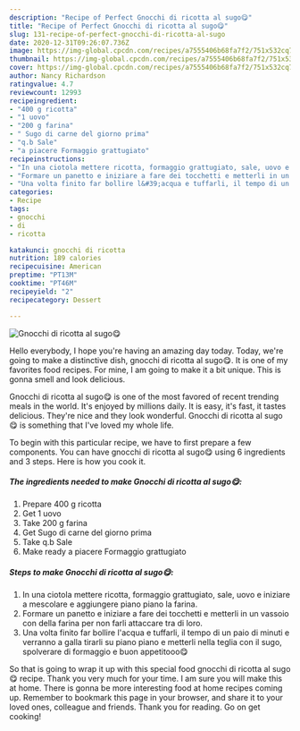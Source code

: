 ```yaml
---
description: "Recipe of Perfect Gnocchi di ricotta al sugo😋"
title: "Recipe of Perfect Gnocchi di ricotta al sugo😋"
slug: 131-recipe-of-perfect-gnocchi-di-ricotta-al-sugo
date: 2020-12-31T09:26:07.736Z
image: https://img-global.cpcdn.com/recipes/a7555406b68fa7f2/751x532cq70/gnocchi-di-ricotta-al-sugo😋-recipe-main-photo.jpg
thumbnail: https://img-global.cpcdn.com/recipes/a7555406b68fa7f2/751x532cq70/gnocchi-di-ricotta-al-sugo😋-recipe-main-photo.jpg
cover: https://img-global.cpcdn.com/recipes/a7555406b68fa7f2/751x532cq70/gnocchi-di-ricotta-al-sugo😋-recipe-main-photo.jpg
author: Nancy Richardson
ratingvalue: 4.7
reviewcount: 12993
recipeingredient:
- "400 g ricotta"
- "1 uovo"
- "200 g farina"
- " Sugo di carne del giorno prima"
- "q.b Sale"
- "a piacere Formaggio grattugiato"
recipeinstructions:
- "In una ciotola mettere ricotta, formaggio grattugiato, sale, uovo e iniziare a mescolare e aggiungere piano piano la farina."
- "Formare un panetto e iniziare a fare dei tocchetti e metterli in un vassoio con della farina per non farli attaccare tra di loro."
- "Una volta finito far bollire l&#39;acqua e tuffarli, il tempo di un paio di minuti e verranno a galla tirarli su piano piano e metterli nella teglia con il sugo, spolverare di formaggio e buon appetitooo😋"
categories:
- Recipe
tags:
- gnocchi
- di
- ricotta

katakunci: gnocchi di ricotta 
nutrition: 189 calories
recipecuisine: American
preptime: "PT13M"
cooktime: "PT46M"
recipeyield: "2"
recipecategory: Dessert

---
```



![Gnocchi di ricotta al sugo😋](https://img-global.cpcdn.com/recipes/a7555406b68fa7f2/751x532cq70/gnocchi-di-ricotta-al-sugo😋-recipe-main-photo.jpg)

Hello everybody, I hope you're having an amazing day today. Today, we're going to make a distinctive dish, gnocchi di ricotta al sugo😋. It is one of my favorites food recipes. For mine, I am going to make it a bit unique. This is gonna smell and look delicious.

Gnocchi di ricotta al sugo😋 is one of the most favored of recent trending meals in the world. It's enjoyed by millions daily. It is easy, it's fast, it tastes delicious. They're nice and they look wonderful. Gnocchi di ricotta al sugo😋 is something that I've loved my whole life.




To begin with this particular recipe, we have to first prepare a few components. You can have gnocchi di ricotta al sugo😋 using 6 ingredients and 3 steps. Here is how you cook it.

<!--inarticleads1-->

##### The ingredients needed to make Gnocchi di ricotta al sugo😋:

1. Prepare 400 g ricotta
1. Get 1 uovo
1. Take 200 g farina
1. Get  Sugo di carne del giorno prima
1. Take q.b Sale
1. Make ready a piacere Formaggio grattugiato




<!--inarticleads2-->

##### Steps to make Gnocchi di ricotta al sugo😋:

1. In una ciotola mettere ricotta, formaggio grattugiato, sale, uovo e iniziare a mescolare e aggiungere piano piano la farina.
1. Formare un panetto e iniziare a fare dei tocchetti e metterli in un vassoio con della farina per non farli attaccare tra di loro.
1. Una volta finito far bollire l&#39;acqua e tuffarli, il tempo di un paio di minuti e verranno a galla tirarli su piano piano e metterli nella teglia con il sugo, spolverare di formaggio e buon appetitooo😋




So that is going to wrap it up with this special food gnocchi di ricotta al sugo😋 recipe. Thank you very much for your time. I am sure you will make this at home. There is gonna be more interesting food at home recipes coming up. Remember to bookmark this page in your browser, and share it to your loved ones, colleague and friends. Thank you for reading. Go on get cooking!
